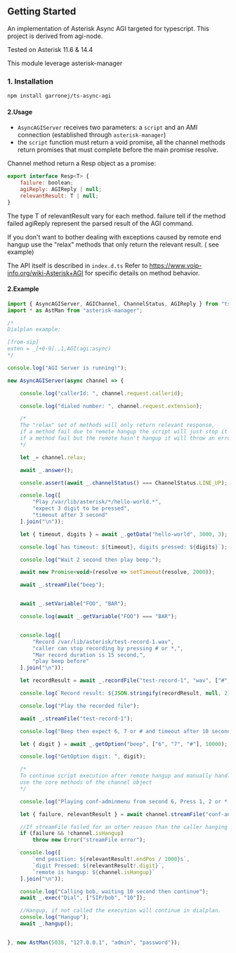 ## Getting Started

An implementation of Asterisk Async AGI targeted for typescript.
This project is derived from agi-node.

Tested on Asterisk 11.6 & 14.4

This module leverage asterisk-manager

### 1. Installation

``` bash
npm install garronej/ts-async-agi
```

#### 2.Usage

* `AsyncAGIServer` receives two parameters: a `script` and an AMI connection (established through `asterisk-manager`)
* the `script` function must return a void promise, all the channel methods return promises that must complete before the main promise resolve.

Channel method return a Resp object as a promise: 

````javascript
export interface Resp<T> {
    failure: boolean;
    agiReply: AGIReply | null;
    relevantResult: T | null;
}
````
The type T of relevantResult vary for each method.
failure tell if the method failed agiReply represent the parsed result of the AGI command. 

If you don't want to bother dealing with exceptions caused by remote end hangup
use the "relax" methods that only return the relevant result. ( see example)

The API itself is described in `index.d.ts`
Refer to https://www.voip-info.org/wiki-Asterisk+AGI for specific details on method behavior.


#### 2.Example

````javascript
import { AsyncAGIServer, AGIChannel, ChannelStatus, AGIReply } from "ts-async-agi";
import * as AstMan from "asterisk-manager";

/* 
Dialplan example:

[from-sip]
exten = _[+0-9].,1,AGI(agi:async)
*/

console.log("AGI Server is running!");

new AsyncAGIServer(async channel => {

    console.log("callerId: ", channel.request.callerid);

    console.log("dialed number: ", channel.request.extension);

    /*
    The "relax" set of methods will only return relevant response,
    if a method fail due to remote hangup the script will just stop it's execution without throwing error,
    if a method fail but the remote hasn't hangup it will throw an error that can be caught.
    */

    let _= channel.relax;

    await _.answer();

    console.assert(await _.channelStatus() === ChannelStatus.LINE_UP);

    console.log([
        "Play /var/lib/asterisk/*/hello-world.*",
        "expect 3 digit to be pressed",
        "timeout after 3 second"
    ].join("\n"));

    let { timeout, digits } = await _.getData("hello-world", 3000, 3);

    console.log(`has timeout: ${timeout}, digits pressed: ${digits}`);

    console.log("Wait 2 second then play beep.");

    await new Promise<void>(resolve => setTimeout(resolve, 2000));

    await _.streamFile("beep");


    await _.setVariable("FOO", "BAR");

    console.log(await _.getVariable("FOO") === "BAR");


    console.log([
        "Record /var/lib/asterisk/test-record-1.wav",
        "caller can stop recording by pressing # or *,",
        "Mar record duration is 15 second,",
        "play beep before"
    ].join("\n"));

    let recordResult = await _.recordFile("test-record-1", "wav", ["#", "*"], 15000, true);

    console.log(`Record result: ${JSON.stringify(recordResult, null, 2)}`);

    console.log("Play the recorded file");

    await _.streamFile("test-record-1");

    console.log("Beep then expect 6, 7 or # and timeout after 10 seconds");

    let { digit } = await _.getOption("beep", ["6", "7", "#"], 10000);

    console.log("GetOption digit: ", digit);

    /*
    To continue script execution after remote hangup and manually handle exceptions 
    use the core methods of the channel object
    */

    console.log("Playing conf-adminmenu from second 6, Press 1, 2 or * to skip");

    let { failure, relevantResult } = await channel.streamFile("conf-adminmenu", ["1", "2", "*"], 6000);

    //If streamFile failed for an other reason than the caller hanging up throw and exception.
    if (failure && !channel.isHangup)
        throw new Error("streamFile error");

    console.log([
        `end position: ${relevantResult!.endPos / 1000}s`,
        `digit Pressed: ${relevantResult!.digit}`,
        `remote is hangup: ${channel.isHangup}`
    ].join("\n"));

    console.log("Calling bob, waiting 10 second then continue");
    await _.exec("Dial", ["SIP/bob", "10"]);

    //Hangup, if not called the execution will continue in dialplan.
    console.log("Hangup");
    await _.hangup();


}, new AstMan(5038, "127.0.0.1", "admin", "password"));

````
